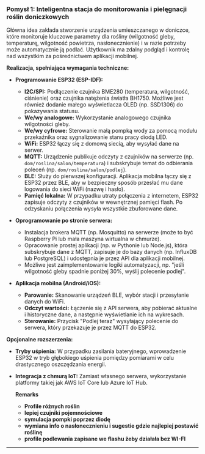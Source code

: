 ### Pomysł 1: Inteligentna stacja do monitorowania i pielęgnacji roślin doniczkowych

Główna idea zakłada stworzenie urządzenia umieszczanego w doniczce, które monitoruje kluczowe parametry dla rośliny (wilgotność gleby, temperaturę, wilgotność powietrza, nasłonecznienie) i w razie potrzeby może automatycznie ją podlać. Użytkownik ma zdalny podgląd i kontrolę nad wszystkim za pośrednictwem aplikacji mobilnej.

**Realizacja, spełniająca wymagania techniczne:**

*   **Programowanie ESP32 (ESP-IDF):**
    *   **I2C/SPI:** Podłączenie czujnika BME280 (temperatura, wilgotność, ciśnienie) oraz czujnika natężenia światła BH1750. Możliwe jest również dodanie małego wyświetlacza OLED (np. SSD1306) do pokazywania statusu.
    *   **We/wy analogowe:** Wykorzystanie analogowego czujnika wilgotności gleby.
    *   **We/wy cyfrowe:** Sterowanie małą pompką wody za pomocą modułu przekaźnika oraz sygnalizowanie stanu pracy diodą LED.
    *   **WiFi:** ESP32 łączy się z domową siecią, aby wysyłać dane na serwer.
    *   **MQTT:** Urządzenie publikuje odczyty z czujników na serwerze (np. `dom/roslina/salon/temperatura`) i subskrybuje temat do odbierania poleceń (np. `dom/roslina/salon/podlej`).
    *   **BLE:** Służy do pierwszej konfiguracji. Aplikacja mobilna łączy się z ESP32 przez BLE, aby w bezpieczny sposób przesłać mu dane logowania do sieci WiFi (nazwę i hasło).
    *   **Pamięć lokalna:** W przypadku utraty połączenia z internetem, ESP32 zapisuje odczyty z czujników w wewnętrznej pamięci flash. Po odzyskaniu połączenia wysyła wszystkie zbuforowane dane.

*   **Oprogramowanie po stronie serwera:**
    *   Instalacja brokera MQTT (np. Mosquitto) na serwerze (może to być Raspberry Pi lub mała maszyna wirtualna w chmurze).
    *   Opracowanie prostej aplikacji (np. w Pythonie lub Node.js), która subskrybuje dane z MQTT, zapisuje je do bazy danych (np. InfluxDB lub PostgreSQL) i udostępnia je przez API dla aplikacji mobilnej.
    *   Możliwe jest zaimplementowanie logiki automatyzacji, np. "jeśli wilgotność gleby spadnie poniżej 30%, wyślij polecenie podlej".

*   **Aplikacja mobilna (Android/iOS):**
    *   **Parowanie:** Skanowanie urządzeń BLE, wybór stacji i przesyłanie danych do WiFi.
    *   **Odczyt wartości:** Łączenie się z API serwera, aby pobierać aktualne i historyczne dane, a następnie wyświetlanie ich na wykresach.
    *   **Sterowanie:** Przycisk "Podlej teraz" wysyłający polecenie do serwera, który przekazuje je przez MQTT do ESP32.

**Opcjonalne rozszerzenia:**
*   **Tryby uśpienia:** W przypadku zasilania bateryjnego, wprowadzenie ESP32 w tryb głębokiego uśpienia pomiędzy pomiarami w celu drastycznego oszczędzania energii.
*   **Integracja z chmurą IoT:** Zamiast własnego serwera, wykorzystanie platformy takiej jak AWS IoT Core lub Azure IoT Hub.

    **Remarks**

    * **Profile różnych roślin**
    * **lepiej czujniki pojemnościowe**
    * **symulacja pompki poprzez diodę**
    * **wymiana info o nasłonecznieniu i sugestie gdzie najlepiej postawić roślinę**
    * **profile podlewania zapisane we flashu żeby działała bez WI-FI**

---
